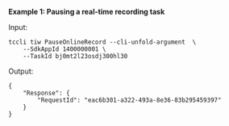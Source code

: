 **Example 1: Pausing a real-time recording task**



Input: 

```
tccli tiw PauseOnlineRecord --cli-unfold-argument  \
    --SdkAppId 1400000001 \
    --TaskId bj0mt2l23osdj300hl30
```

Output: 
```
{
    "Response": {
        "RequestId": "eac6b301-a322-493a-8e36-83b295459397"
    }
}
```

